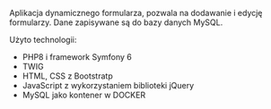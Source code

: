 Aplikacja dynamicznego formularza, pozwala na dodawanie i edycję formularzy. Dane zapisywane są do bazy danych MySQL.

Użyto technologii:
- PHP8 i framework Symfony 6
- TWIG
- HTML, CSS z Bootstratp
- JavaScript z wykorzystaniem biblioteki jQuery
- MySQL jako kontener w DOCKER